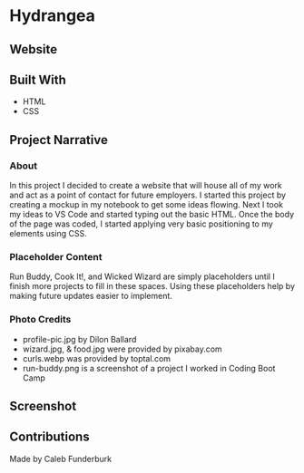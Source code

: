 # Hydrangea

## Website



## Built With

- HTML
- CSS

## Project Narrative

### About

In this project I decided to create a website that will house all of my work and act as a point of contact for future employers. I started this project by creating a mockup in my notebook to get some ideas flowing. Next I took my ideas to VS Code and started typing out the basic HTML. Once the body of the page was coded, I started applying very basic positioning to my elements using CSS. 

### Placeholder Content

Run Buddy, Cook It!, and Wicked Wizard are simply placeholders until I finish more projects to fill in these spaces. Using these placeholders help by making future updates easier to implement.

### Photo Credits

- profile-pic.jpg by Dilon Ballard
- wizard.jpg, & food.jpg were provided by pixabay.com
- curls.webp was provided by toptal.com
- run-buddy.png is a screenshot of a project I worked in Coding Boot Camp

## Screenshot



## Contributions

Made by Caleb Funderburk